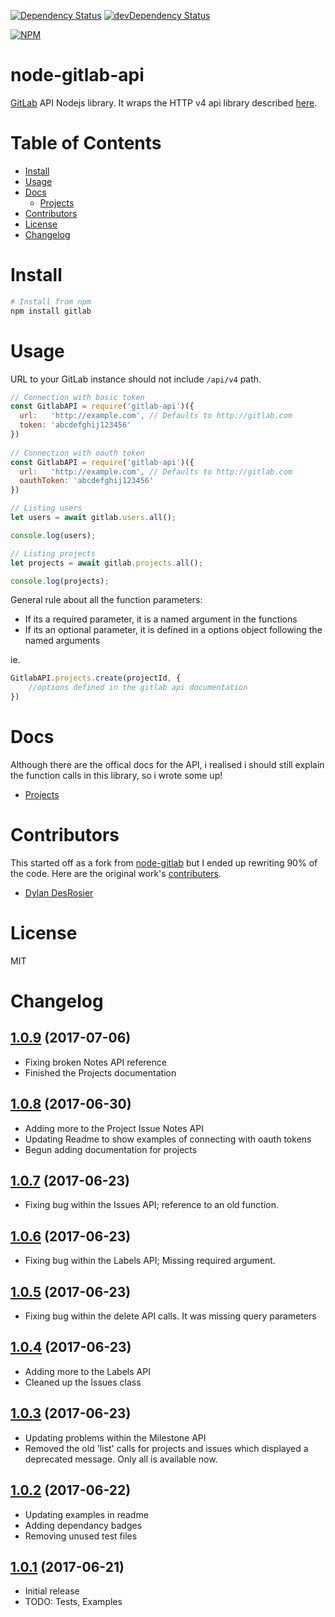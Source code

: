 [![Dependency Status](https://david-dm.org/jdalrymple/node-gitlab-api/status.svg)](https://david-dm.org/jdalrymple/node-test#info=dependencies) [![devDependency Status](https://david-dm.org/jdalrymple/node-gitlab-api/dev-status.svg)](https://david-dm.org/jdalrymple/node-test#info=devDependencies)

[![NPM](https://nodei.co/npm/node-gitlab-api.png?downloads=true&stars=true)](https://nodei.co/npm/node-gitlab-api/)

node-gitlab-api
===============

[GitLab](https://github.com/gitlabhq/gitlabhq) API Nodejs library.
It wraps the HTTP v4 api library described [here](https://github.com/gitlabhq/gitlabhq/tree/master/doc/api).

Table of Contents
==================
* [Install](#install)
* [Usage](#usage)
* [Docs](#docs)
	* [Projects](https://github.com/jdalrymple/node-gitlab-api/blob/master/docs/projects.md)
* [Contributors](#contributors)
* [License](#licence)
* [Changelog](#changelog)

Install
=======

```bash
# Install from npm
npm install gitlab
```

Usage
=====

URL to your GitLab instance should not include `/api/v4` path.

```javascript
// Connection with basic token
const GitlabAPI = require('gitlab-api')({
  url:   'http://example.com', // Defaults to http://gitlab.com
  token: 'abcdefghij123456'
})
  
// Connection with oauth token
const GitlabAPI = require('gitlab-api')({
  url:   'http://example.com', // Defaults to http://gitlab.com
  oauthToken: 'abcdefghij123456'
})

// Listing users
let users = await gitlab.users.all();

console.log(users);

// Listing projects
let projects = await gitlab.projects.all();

console.log(projects);
```

General rule about all the function parameters:
- If its a required parameter, it is a named argument in the functions
- If its an optional parameter, it is defined in a options object following the named arguments

ie. 

```javascript
GitlabAPI.projects.create(projectId, {
	//options defined in the gitlab api documentation
})
```

Docs
====
Although there are the offical docs for the API, i realised i should still explain the function calls in this library, so i wrote some up!

* [Projects](https://github.com/jdalrymple/node-gitlab-api/blob/master/docs/projects.md)

Contributors
============
This started off as a fork from [node-gitlab](https://github.com/node-gitlab/node-gitlab) but I ended up rewriting 90% of the code. Here are the original work's [contributers](https://github.com/node-gitlab/node-gitlab#contributors).

- [Dylan DesRosier](https://github.com/ddesrosier)


License
=======

MIT

Changelog
=========

[1.0.9]() (2017-07-06)
------------------
- Fixing broken Notes API reference
- Finished the Projects documentation

[1.0.8](https://github.com/jdalrymple/node-gitlab-api/commit/491a707624ba9f58818014eacfeb7182b8ecf800) (2017-06-30)
------------------
- Adding more to the Project Issue Notes API
- Updating Readme to show examples of connecting with oauth tokens
- Begun adding documentation for projects

[1.0.7](https://github.com/jdalrymple/node-gitlab-api/commit/50642ad764ecd20d2a9e279cf2a47e7b5efe8f07) (2017-06-23)
------------------
- Fixing bug within the Issues API; reference to an old function.

[1.0.6](https://github.com/jdalrymple/node-gitlab-api/commit/2b02d1e354c1c267683d10b893ad055fe856a214) (2017-06-23)
------------------
- Fixing bug within the Labels API; Missing required argument.

[1.0.5](https://github.com/jdalrymple/node-gitlab-api/commit/03a22b46a62d7b68937575b0b74b6fd3496f7cbf) (2017-06-23)
------------------
- Fixing bug within the delete API calls. It was missing query parameters

[1.0.4](https://github.com/jdalrymple/node-gitlab-api/commit/9d9ef2615c6dd778a3fb1c6140d5ce009c421bb1) (2017-06-23)
------------------
- Adding more to the Labels API
- Cleaned up the Issues class

[1.0.3](https://github.com/jdalrymple/node-gitlab-api/commit/fe5a5fbb8d01fb670b7c7b14ce2c5b7f30d71fe5) (2017-06-23)
------------------
- Updating problems within the Milestone API
- Removed the old 'list' calls for projects and issues which displayed a deprecated message. Only all is available now.

[1.0.2](https://github.com/jdalrymple/node-gitlab-api/commit/a295d5a613efa13be79fec5fa2835076047cdcc5) (2017-06-22)
------------------
- Updating examples in readme
- Adding dependancy badges
- Removing unused test files

[1.0.1](https://github.com/jdalrymple/node-gitlab-api/commit/64a8f8c7720f5df9a67d3f26cc8712fc21eb3ac0) (2017-06-21)
------------------
- Initial release
- TODO: Tests, Examples

